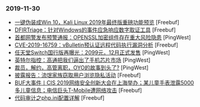 ### 2019-11-30

* [一键伪装成Win 10，Kali Linux 2019年最终版重磅功能预览](https://www.freebuf.com/news/221582.html) [Freebuf]
* [DFIRTriage：针对Windows的事件应急响应数字取证工具](https://www.freebuf.com/articles/system/220240.html) [Freebuf]
* [首都网警发布预警通报：OPENSSL加密组件存在重大风险隐患](https://www.pingwest.com/w/198928) [PingWest]
* [CVE-2019-16759：vBulletin预认证远程代码执行漏洞分析](https://www.freebuf.com/vuls/218880.html) [Freebuf]
* [任天堂Switch国行版再曝光：2099元，12月正式发售](https://www.pingwest.com/w/198921) [PingWest]
* [英特尔指控：高通把我们逼出了手机芯片市场](https://www.pingwest.com/w/198916) [PingWest]
* [裁员，解约，高管离职，OYO的故事到头了?](https://www.pingwest.com/a/198553) [PingWest]
* [披露报告：流氓家族窃取用户浏览隐私活动](https://www.freebuf.com/articles/system/220670.html) [Freebuf]
* [BUF大事件丨CIS 2019网络安全创新大会在上海举办；某儿童手表泄露5000多儿童信息；电信巨头T-Mobile遭网络攻击](https://www.freebuf.com/news/221462.html) [Freebuf]
* [代码审计之php.ini配置详解](https://www.freebuf.com/articles/web/220084.html) [Freebuf]
